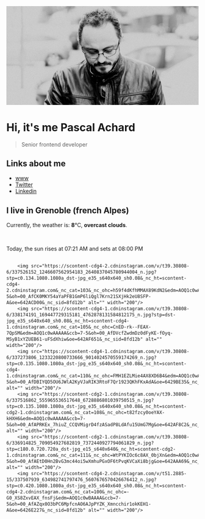 ![Pascal Achard](./images/photo-pascal-achard.jpg)
# Hi, it's me Pascal Achard
> Senior frontend developer

## Links about me
- [www](https://www.pascal-achard.com)
- [Twitter](https://twitter.com/botmaster)
- [Linkedin](http://www.linkedin.com/in/pascal-achard)


## I live in Grenoble (french Alpes)
Currently, the weather is: **8**°C, **overcast clouds**.

<img src="https://openweathermap.org/img/w/04d.png" alt="">

Today, the sun rises at 07:21 AM and sets at 08:00 PM


<p style="display: flex; flex-wrap: wrap; gap: 20px;">

        <img src="https://scontent-cdg4-2.cdninstagram.com/v/t39.30808-6/337526152_1246607562954183_2640837045780944004_n.jpg?stp=c0.134.1080.1080a_dst-jpg_e35_s640x640_sh0.08&_nc_ht=scontent-cdg4-2.cdninstagram.com&_nc_cat=103&_nc_ohc=h59f4dKfhMMAX89KdN2&edm=AOQ1c0wAAAAA&ccb=7-5&oh=00_AfCK0MKY54aYaPFB1GmP6liQgl7Krn21SXjHk2eU8SFP-A&oe=642ACD00&_nc_sid=8fd12b" alt="" width="200"/>
        <img src="https://scontent-cdg4-1.cdninstagram.com/v/t39.30808-6/338174191_169447729315181_4762878131584812175_n.jpg?stp=dst-jpg_e35_s640x640_sh0.08&_nc_ht=scontent-cdg4-1.cdninstagram.com&_nc_cat=105&_nc_ohc=CnED-rk--FEAX-7QpSM&edm=AOQ1c0wAAAAA&ccb=7-5&oh=00_AfDVcfZwdmDz0dFyKE-fOyq-MSyB1xYZUEB61-uFSdXhiw&oe=642AF651&_nc_sid=8fd12b" alt="" width="200"/>
        <img src="https://scontent-cdg4-1.cdninstagram.com/v/t39.30808-6/337273806_1233220800733666_9014024570559174269_n.jpg?stp=c0.135.1080.1080a_dst-jpg_e35_s640x640_sh0.08&_nc_ht=scontent-cdg4-1.cdninstagram.com&_nc_cat=110&_nc_ohc=FMH1EZLMie4AX8XD6B4&edm=AOQ1c0wAAAAA&ccb=7-5&oh=00_AfDBIYQD5OU6JWlA2KyVJaRIK3RtoF7Qr1923QKhFKxAdA&oe=6429BE35&_nc_sid=8fd12b" alt="" width="200"/>
        <img src="https://scontent-cdg2-1.cdninstagram.com/v/t39.30808-6/337516862_555965536517648_6728886801039750515_n.jpg?stp=c0.135.1080.1080a_dst-jpg_e35_s640x640_sh0.08&_nc_ht=scontent-cdg2-1.cdninstagram.com&_nc_cat=108&_nc_ohc=t82fzcy0oeYAX-kHXH6&edm=AOQ1c0wAAAAA&ccb=7-5&oh=00_AfAPRKEx_7hiuZ_CCQVMigrD4fzASadP8LdAfu15UmG7Mg&oe=642AF8C2&_nc_sid=8fd12b" alt="" width="200"/>
        <img src="https://scontent-cdg2-1.cdninstagram.com/v/t39.30808-6/336914825_709054927682819_7372440927794061829_n.jpg?stp=c180.0.720.720a_dst-jpg_e15_s640x640&_nc_ht=scontent-cdg2-1.cdninstagram.com&_nc_cat=111&_nc_ohc=WtPYKIOc6c8AX_0bjXn&edm=AOQ1c0wAAAAA&ccb=7-5&oh=00_AfAEtD0Hn2BvG3mc44oi5wXmhuPGxOF6tPvqKVCaXi8bjg&oe=642AAA69&_nc_sid=8fd12b" alt="" width="200"/>
        <img src="https://scontent-cdg4-2.cdninstagram.com/v/t51.2885-15/337507939_634982741797476_5607676570426676412_n.jpg?stp=c0.420.1080.1080a_dst-jpg_e35_s640x640_sh0.08&_nc_ht=scontent-cdg4-2.cdninstagram.com&_nc_cat=100&_nc_ohc=-G0_XS8ZxvEAX_fnsFj&edm=AOQ1c0wBAAAA&ccb=7-5&oh=00_AfAZqx0O3bPC6MpfcnAO6AJpPYZK_Xmncchir1okKEH1-A&oe=6426E227&_nc_sid=8fd12b" alt="" width="200"/>

</p>
